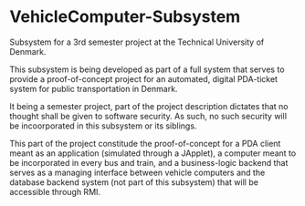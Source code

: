 VehicleComputer-Subsystem
=========================

Subsystem for a 3rd semester project at the Technical University of Denmark.

This subsystem is being developed as part of a full system that serves to provide a proof-of-concept project for an automated, digital PDA-ticket system for public transportation in Denmark. 

It being a semester project, part of the project description dictates that no thought shall be given to software security. As such, no such security will be incoorporated in this subsystem or its siblings. 

This part of the project constitude the proof-of-concept for a PDA client meant as an application (simulated through a JApplet), a computer meant to be incorporated in every bus and train, and a business-logic backend that serves as a managing interface between vehicle computers and the database backend system (not part of this subsystem) that will be accessible through RMI. 
